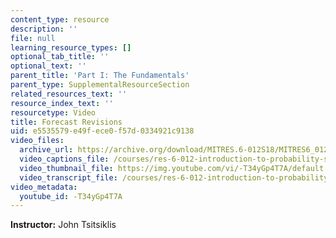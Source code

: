 ```yaml
---
content_type: resource
description: ''
file: null
learning_resource_types: []
optional_tab_title: ''
optional_text: ''
parent_title: 'Part I: The Fundamentals'
parent_type: SupplementalResourceSection
related_resources_text: ''
resource_index_text: ''
resourcetype: Video
title: Forecast Revisions
uid: e5535579-e49f-ece0-f57d-0334921c9138
video_files:
  archive_url: https://archive.org/download/MITRES.6-012S18/MITRES6_012S18_L13-05_300k.mp4
  video_captions_file: /courses/res-6-012-introduction-to-probability-spring-2018/cadbdbd0624754f7ae0e9ed84fd8909c_-T34yGp4T7A.vtt
  video_thumbnail_file: https://img.youtube.com/vi/-T34yGp4T7A/default.jpg
  video_transcript_file: /courses/res-6-012-introduction-to-probability-spring-2018/18f815af6512d527ac87378d11bfc9e4_-T34yGp4T7A.pdf
video_metadata:
  youtube_id: -T34yGp4T7A
---
```


**Instructor:** John Tsitsiklis